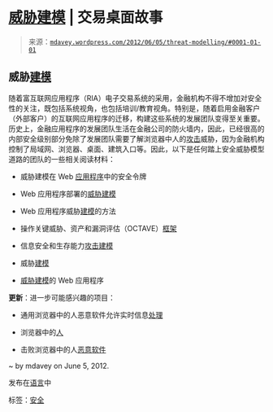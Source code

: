 <!--yml

类别：未分类

date: 2024-05-18 06:29:21

-->

# [威胁建模](https://mdavey.wordpress.com/2012/06/05/threat-modelling/#0001-01-01) | 交易桌面故事

> 来源：[`mdavey.wordpress.com/2012/06/05/threat-modelling/#0001-01-01`](https://mdavey.wordpress.com/2012/06/05/threat-modelling/#0001-01-01)

## 威胁[建模](https://mdavey.wordpress.com/2012/06/05/threat-modelling/#0001-01-01)

随着富互联网应用程序（RIA）电子交易系统的采用，金融机构不得不增加对安全性的关注，既包括系统视角，也包括培训/教育视角。特别是，随着启用金融客户（外部客户）的互联网应用程序的迁移，构建这些系统的发展团队变得至关重要。历史上，金融应用程序的发展团队生活在金融公司的防火墙内，因此，已经很高的内部安全级别部分免除了发展团队需要了解浏览器中人的[攻击](http://en.wikipedia.org/wiki/Man-in-the-browser)威胁，因为金融机构控制了局域网、浏览器、桌面、建筑入口等。因此，以下是任何踏上安全威胁模型道路的团队的一些相关阅读材料：

+   威胁建模在 Web [应用程序](https://www.cosic.esat.kuleuven.be/publications/article-539.pdf)中的安全令牌

+   Web 应用程序部署的[威胁建模](http://baoz.net/wp-content/2009/08/Threat_Modelling.pdf)

+   Web 应用程序威胁[建模](http://www.infosecwriters.com/text_resources/pdf/AShrivastava_Web_Application_Threat_Modeling.pdf)的方法

+   操作关键威胁、资产和漏洞评估（OCTAVE）[框架](http://www.sei.cmu.edu/library/abstracts/reports/99tr017.cfm)

+   信息安全和生存能力[攻击建模](http://www.sei.cmu.edu/library/abstracts/reports/01tn001.cfm)

+   威胁[建模](http://msdn.microsoft.com/en-us/library/ff648644.aspx)

+   [威胁建模](http://msdn.microsoft.com/en-us/library/ms978516.aspx)的 Web 应用程序

**更新**：进一步可能感兴趣的项目：

+   通用浏览器中的人恶意软件允许实时信息[处理](http://www.infosecurity-magazine.com/view/28614/universal-man-in-the-browser-malware-allows-realtime-information-processing/)

+   浏览器中的[人](http://www.safenet-inc.fr/uploadedFiles/About_SafeNet/Resource_Library/Resource_Items/White_Papers_-_SFDC_Protected_EDP/Man%20in%20the%20Browser%20Security%20Guide.pdf)

+   击败浏览器中的人[恶意软件](http://download.entrust.com/resources/download.cfm/24002/)

~ by mdavey on June 5, 2012.

发布在[语言](https://mdavey.wordpress.com/category/languages/)中

标签：[安全](https://mdavey.wordpress.com/tag/security/)
